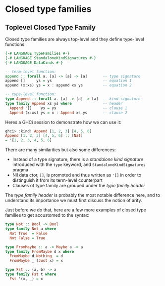 # Closed type families

## Toplevel Closed Type Family

Closed type families are always top-level and they define type-level functions

```hs
{-# LANGUAGE TypeFamilies #-}
{-# LANGUAGE StandaloneKindSignatures #-}
{-# LANGUAGE DataKinds #-}

-- term-level function:
append :: forall a. [a] -> [a] -> [a]       -- type signature
append []     ys = ys                       -- equation 1
append (x:xs) ys = x : append xs ys         -- equation 2

-- type-level function:
type Append :: forall a. [a] -> [a] -> [a]  -- kind signature
type family Append xs ys where              -- header
  Append '[]    ys = ys                     -- clause 1
  Append (x:xs) ys = x : Append xs ys       -- clause 2
```

Heres a GHCi session to demonstrate how we can use it:

```hs
ghci> :kind! Append [1, 2, 3] [4, 5, 6]
Append [1, 2, 3] [4, 5, 6] :: [Nat]
= '[1, 2, 3, 4, 5, 6]
```

There are many similarities but also some differences:
- Instead of a type signature, there is a *standalone kind signature* 
  introduced with the `type` keyword, and `StandaloneKindSignatures` pragma
- Nil data ctor, `[]`, is promoted and thus written as `'[]`
  in order to distinguish it from its term-level counterpart
- Clauses of type family are grouped under the *type family header*

The *type family header* is probably the most notable difference here, and to understand its importance we must first discuss the notion of arity.

Just before we do that, here are a few more examples of closed type families to get accustomed to the syntax:

```hs
type Not :: Bool -> Bool
type family Not a where
  Not True  = False
  Not False = True

type FromMaybe :: a -> Maybe a -> a
type family FromMaybe d x where
  FromMaybe d Nothing  = d
  FromMaybe _ (Just x) = x

type Fst :: (a, b) -> a
type family Fst t where
  Fst '(x, _) = x
```
